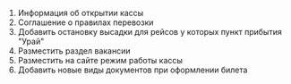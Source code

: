1. Информация об открытии кассы
2. Соглашение о правилах перевозки
3. Добавить остановку высадки для рейсов у которых пункт прибытия "Урай"
4. Разместить раздел вакансии
5. Разместить на сайте режим работы кассы
6. Добавить новые виды документов при оформлении билета